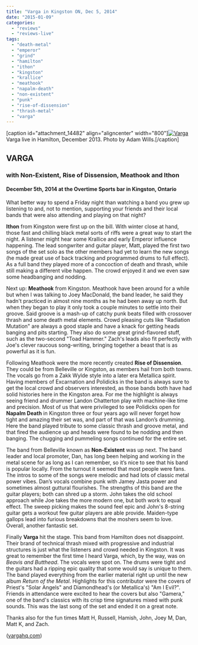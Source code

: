 ```yaml
---
title: "Varga in Kingston ON, Dec 5, 2014"
date: "2015-01-09"
categories: 
  - "reviews"
  - "reviews-live"
tags: 
  - "death-metal"
  - "emperor"
  - "grind"
  - "hamilton"
  - "ithon"
  - "kingston"
  - "krallice"
  - "meathook"
  - "napalm-death"
  - "non-existent"
  - "punk"
  - "rise-of-dissension"
  - "thrash-metal"
  - "varga"
---
```


\[caption id="attachment\_14482" align="aligncenter" width="800"\][![Varga](https://hellbound.ca/wp-content/uploads/2013/12/Varga-01.jpg)](https://hellbound.ca/wp-content/uploads/2013/12/Varga-01.jpg) Varga live in Hamilton, December 2013. Photo by Adam Wills.\[/caption\]

## VARGA

### with Non-Existent, Rise of Dissension, Meathook and Ithon

#### December 5th, 2014 at the Overtime Sports bar in Kingston, Ontario

What better way to spend a Friday night than watching a band you grew up listening to and, not to mention, supporting your friends and their local bands that were also attending and playing on that night?

**Ithon** from Kingston were first up on the bill. With winter close at hand, those fast and chilling black metal sorts of riffs were a great way to start the night. A listener might hear some Krallice and early Emperor influence happening. The lead songwriter and guitar player, Matt, played the first two songs of the set solo as the other members had yet to learn the new songs (he made great use of back tracking and programmed drums to full effect). As a full band they played more of a concoction of death and thrash, while still making a different vibe happen. The crowd enjoyed it and we even saw some headbanging and nodding.

Next up: **Meathook** from Kingston. Meathook have been around for a while but when I was talking to Joey MacDonald, the band leader, he said they hadn't practiced in almost nine months as he had been away up north. But when they began to play it only took a couple minutes to settle into their groove. Said groove is a mash-up of catchy punk beats filled with crossover thrash and some death metal elements. Crowd pleasing cuts like "Radiation Mutation" are always a good staple and have a knack for getting heads banging and pits starting. They also do some great grind-flavored stuff, such as the two-second "Toad Hammer." Zach's leads also fit perfectly with Joe's clever raucous song-writing, bringing together a beast that is as powerful as it is fun.

Following Meathook were the more recently created **Rise of Dissension**. They could be from Belleville or Kingston, as members hail from both towns. The vocals go from a Zakk Wylde style into a later era Metallica spirit. Having members of Excarnation and Polidicks in the band is always sure to get the local crowd and observers interested, as those bands both have had solid histories here in the Kingston area. For me the highlight is always seeing friend and drummer Landon Chatterton play with machine-like time and precision. Most of us that were privileged to see Polidicks open for **Napalm Death** in Kingston three or four years ago will never forget how tight and amazing their set was, and part of that was Landon’s drumming. Here the band played tribute to some classic thrash and groove metal, and that fired the audience up and heads were found to be nodding and then banging. The chugging and pummeling songs continued for the entire set.

The band from Belleville known as **Non-Existent** was up next. The band leader and local promoter, Dan, has long been helping and working in the metal scene for as long as I can remember, so it’s nice to see that his band is popular locally. From the turnout it seemed that most people were fans. The intros to some of the songs were melodic and had lots of classic metal power vibes. Dan’s vocals combine punk with Jamey Jasta power and sometimes almost guttural flourishes. The strengths of this band are the guitar players; both can shred up a storm. John takes the old school approach while Joe takes the more modern one, but both work to equal effect. The sweep picking makes the sound feel epic and John's 8-string guitar gets a workout few guitar players are able provide. Maiden-type gallops lead into furious breakdowns that the moshers seem to love. Overall, another fantastic set.

Finally **Varga** hit the stage. This band from Hamilton does not disappoint. Their brand of technical thrash mixed with progressive and industrial structures is just what the listeners and crowd needed in Kingston. It was great to remember the first time I heard Varga, which, by the way, was on _Beavis and Butthead_. The vocals were spot on. The drums were tight and the guitars had a ripping epic quality that some would say is unique to them. The band played everything from the earlier material right up until the new album _Return of the Metal_. Highlights for this contributor were the covers of Priest's "Solar Angels" and Diamondhead's (or Metallica's) "Am I Evil?". Friends in attendance were excited to hear the covers but also "Gamera," one of the band's classics with its crisp time signatures mixed with punk sounds. This was the last song of the set and ended it on a great note.

Thanks also for the fun times Matt H, Russell, Hamish, John, Joey M, Dan, Matt K, and Zach.

([vargahq.com](http://vargahq.com/))
